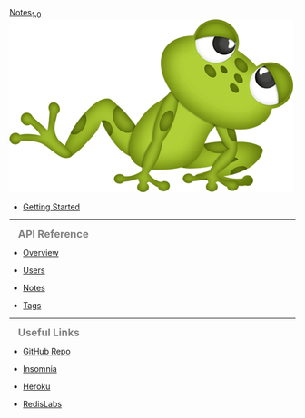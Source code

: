 <!-- For GitHub pages the path must be /notes -->
<!-- Dev the path must be / -->
<!-- RELEASE # -->
<a href="/notes-doc-v1.0">
  <div id="notesTitle">Notes<sub style="font-size:small;">1.0</sub></div>
  <img id="notesLogo" src="assets/frog.png">
</a>

<!-- IMPORTANT NOTES -->

<!-- The lines below must be double spaced for the collapsing menu behavior -->

<!-- Menu lines need to be indented 1 tab. This makes them highlight when click on from another menu line -->

<!-- If you have a link to the homepage in the sidebar and want it to be shown as active when accessing the root url, make sure to update your sidebar accordingly: [](/)-->

  - [Getting Started](/)

---

<div style="margin-left:15px;;font-size:large;color:gray;font-weight:bold;">API Reference</div>


  - [Overview](APIs/overview.md)


  - [Users](APIs/users.md)


  - [Notes](APIs/notes.md)


  - [Tags](APIs/tags.md)
  
---

<div style="margin-left:15px;;font-size:large;color:gray;font-weight:bold;">Useful Links</div>

- [GitHub Repo](https://github.com/wkande/notes)

- [Insomnia](https://insomnia.rest)

- [Heroku](https://www.heroku.com)

- [RedisLabs](https://redislabs.com)

